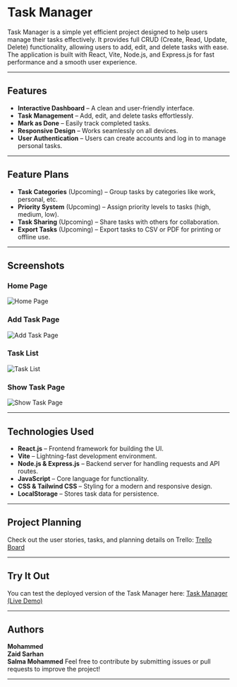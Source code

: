 # Task Manager

Task Manager is a simple yet efficient project designed to help users manage their tasks effectively. It provides full CRUD (Create, Read, Update, Delete) functionality, allowing users to add, edit, and delete tasks with ease. The application is built with React, Vite, Node.js, and Express.js for fast performance and a smooth user experience.

---

## Features
- **Interactive Dashboard** – A clean and user-friendly interface.
- **Task Management** – Add, edit, and delete tasks effortlessly.
- **Mark as Done** – Easily track completed tasks.
- **Responsive Design** – Works seamlessly on all devices.
- **User Authentication** – Users can create accounts and log in to manage personal tasks.


---

## Feature Plans
- **Task Categories** (Upcoming) – Group tasks by categories like work, personal, etc.
- **Priority System** (Upcoming) – Assign priority levels to tasks (high, medium, low).
- **Task Sharing** (Upcoming) – Share tasks with others for collaboration.
- **Export Tasks** (Upcoming) – Export tasks to CSV or PDF for printing or offline use.

---

## Screenshots

### Home Page
![Home Page](https://github.com/user-attachments/assets/d4ccdc6e-e90b-47a4-87d1-f204dd3dcbaa)

### Add Task Page
![Add Task Page](https://github.com/user-attachments/assets/f8827cb4-28f2-4e91-a336-375e7728310f)

### Task List
![Task List](https://github.com/user-attachments/assets/27e0be6c-2609-4a9e-947c-ce36a077de8e)

### Show Task Page
![Show Task Page](https://github.com/user-attachments/assets/7ba5b421-9ed3-42be-8de7-f30729701df2)

---

## Technologies Used

- **React.js** – Frontend framework for building the UI.
- **Vite** – Lightning-fast development environment.
- **Node.js & Express.js** – Backend server for handling requests and API routes.
- **JavaScript** – Core language for functionality.
- **CSS & Tailwind CSS** – Styling for a modern and responsive design.
- **LocalStorage** – Stores task data for persistence.

---

## Project Planning
Check out the user stories, tasks, and planning details on Trello:
[Trello Board](https://trello.com/b/y6Cx5oZQ/project-3-crud-task-management-tool)

---

## Try It Out
You can test the deployed version of the Task Manager here:
[Task Manager (Live Demo)](https://task-manager-example.vercel.app/)

---

## Authors
**Mohammed**  
**Zaid Sarhan**  
**Salma Mohammed**
Feel free to contribute by submitting issues or pull requests to improve the project!

---
